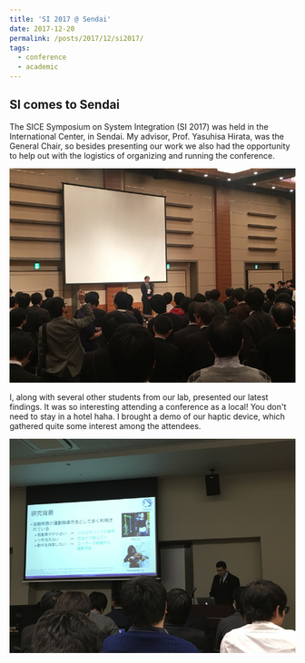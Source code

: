 ```yaml
---
title: 'SI 2017 @ Sendai'
date: 2017-12-20
permalink: /posts/2017/12/si2017/
tags:
  - conference
  - academic
---
```


SI comes to Sendai
------

The SICE Symposium on System Integration (SI 2017) was held in the International Center, in Sendai. My advisor, Prof. Yasuhisa Hirata, was the General Chair, so besides presenting our work we also had the opportunity to help out with the logistics of organizing and running the conference. 

![Welcome address by Prof. Hirata](/images/blog/2017/sipresenting.jpg)

I, along with several other students from our lab, presented our latest findings. It was so interesting attending a conference as a local! You don't need to stay in a hotel haha. I brought a demo of our haptic device, which gathered quite some interest among the attendees. 

![Presenting our research](/images/blog/2017/stage.jpg)